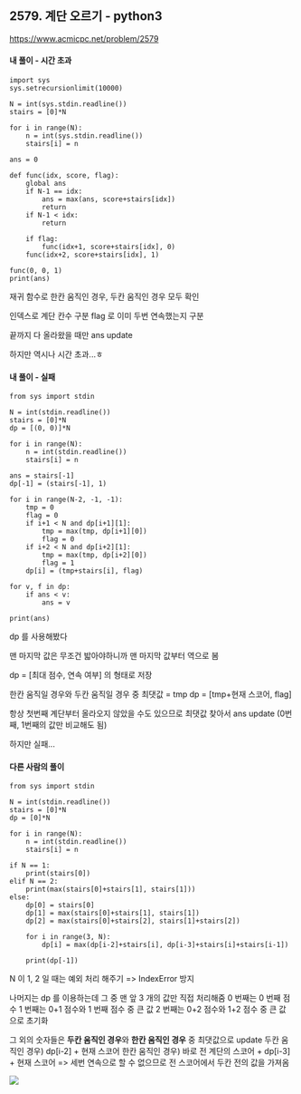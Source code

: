 ## 2579. 계단 오르기 - python3
https://www.acmicpc.net/problem/2579

#### 내 풀이 - 시간 초과
```
import sys
sys.setrecursionlimit(10000)

N = int(sys.stdin.readline())
stairs = [0]*N

for i in range(N):
    n = int(sys.stdin.readline())
    stairs[i] = n

ans = 0

def func(idx, score, flag):
    global ans
    if N-1 == idx:
        ans = max(ans, score+stairs[idx])
        return
    if N-1 < idx:
        return
    
    if flag:
        func(idx+1, score+stairs[idx], 0)
    func(idx+2, score+stairs[idx], 1)

func(0, 0, 1)
print(ans)
```
재귀 함수로 한칸 움직인 경우, 두칸 움직인 경우 모두 확인

인덱스로 계단 칸수 구분
flag 로 이미 두번 연속했는지 구분

끝까지 다 올라왔을 때만 ans update

하지만 역시나 시간 초과...ㅎ

#### 내 풀이 - 실패
```
from sys import stdin

N = int(stdin.readline())
stairs = [0]*N
dp = [(0, 0)]*N

for i in range(N):
    n = int(stdin.readline())
    stairs[i] = n

ans = stairs[-1]
dp[-1] = (stairs[-1], 1)

for i in range(N-2, -1, -1):
    tmp = 0
    flag = 0
    if i+1 < N and dp[i+1][1]:
        tmp = max(tmp, dp[i+1][0])
        flag = 0
    if i+2 < N and dp[i+2][1]:
        tmp = max(tmp, dp[i+2][0])
        flag = 1
    dp[i] = (tmp+stairs[i], flag)

for v, f in dp:
    if ans < v:
        ans = v

print(ans)
```
dp 를 사용해봤다

맨 마지막 값은 무조건 밟아야하니까 맨 마지막 값부터 역으로 봄

dp = [최대 점수, 연속 여부] 의 형태로 저장

한칸 움직일 경우와 두칸 움직일 경우 중 최댓값 = tmp
dp = [tmp+현재 스코어, flag]

항상 첫번째 계단부터 올라오지 않았을 수도 있으므로 최댓값 찾아서 ans update
(0번째, 1번째의 값만 비교해도 됨)

하지만 실패...

#### 다른 사람의 풀이
```
from sys import stdin

N = int(stdin.readline())
stairs = [0]*N
dp = [0]*N

for i in range(N):
    n = int(stdin.readline())
    stairs[i] = n

if N == 1:
    print(stairs[0])
elif N == 2:
    print(max(stairs[0]+stairs[1], stairs[1]))
else:
    dp[0] = stairs[0]
    dp[1] = max(stairs[0]+stairs[1], stairs[1])
    dp[2] = max(stairs[0]+stairs[2], stairs[1]+stairs[2])

    for i in range(3, N):
        dp[i] = max(dp[i-2]+stairs[i], dp[i-3]+stairs[i]+stairs[i-1])

    print(dp[-1])
```
N 이 1, 2 일 때는 예외 처리 해주기 => IndexError 방지

나머지는 dp 를 이용하는데 그 중 맨 앞 3 개의 값만 직접 처리해줌
0 번째는 0 번째 점수
1 번째는 0+1 점수와 1 번째 점수 중 큰 값
2 번째는 0+2 점수와 1+2 점수 중 큰 값
으로 초기화

그 외의 숫자들은 **두칸 움직인 경우**와 **한칸 움직인 경우** 중 최댓값으로 update
두칸 움직인 경우) dp[i-2] + 현재 스코어
한칸 움직인 경우) 바로 전 계단의 스코어 + dp[i-3] + 현재 스코어
=> 세번 연속으로 할 수 없으므로 전 스코어에서 두칸 전의 값을 가져옴

![](https://images.velog.io/images/jsh5408/post/5e65abd7-d131-4251-b5ca-7bd3ee6f3bae/image.png)